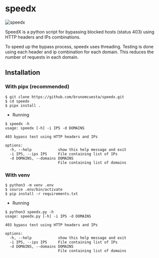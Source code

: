 # speedx

![speedx](https://i.imgur.com/SU29WSn.png)

SpeedX is a python script for bypassing blocked hosts (status 403) using HTTP headers and IPs combinations.

To speed up the bypass process, speedx uses threading. Testing is done using each header and ip combination for each domain. This reduces the number of requests in each domain.

## Installation

### With pipx (recommended)

```
$ git clone https://github.com/brunomcuesta/speedx.git
$ cd speedx
$ pipx install .
```

- Running

```
$ speedx -h                                                                           
usage: speedx [-h] -i IPS -d DOMAINS

403 bypass test using HTTP headers and IPs

options:
  -h, --help            show this help message and exit
  -i IPS, --ips IPS     File containing list of IPs
  -d DOMAINS, --domains DOMAINS
                        File containing list of domains
```

### With venv

```
$ python3 -m venv .env
$ source .env/bin/activate
$ pip install -r requirements.txt
```

- Running

```
$ python3 speedx.py -h                                                                           
usage: speedx.py [-h] -i IPS -d DOMAINS

403 bypass test using HTTP headers and IPs

options:
  -h, --help            show this help message and exit
  -i IPS, --ips IPS     File containing list of IPs
  -d DOMAINS, --domains DOMAINS
                        File containing list of domains
```
